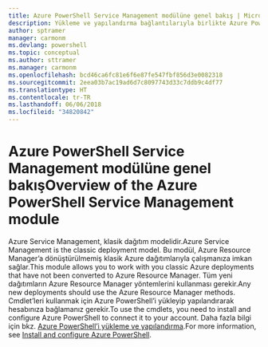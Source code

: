 ```yaml
---
title: Azure PowerShell Service Management modülüne genel bakış | Microsoft Docs
description: Yükleme ve yapılandırma bağlantılarıyla birlikte Azure PowerShell’e genel bakış.
author: sptramer
manager: carmonm
ms.devlang: powershell
ms.topic: conceptual
ms.author: sttramer
ms.manager: carmonm
ms.openlocfilehash: bcd46ca6fc81e6f6e87fe547fbf856d3e0082318
ms.sourcegitcommit: 2eea03b7ac19ad6d7c8097743d33c7ddb9c4df77
ms.translationtype: HT
ms.contentlocale: tr-TR
ms.lasthandoff: 06/06/2018
ms.locfileid: "34820842"
---
```

# <a name="overview-of-the-azure-powershell-service-management-module"></a><span data-ttu-id="1bec9-103">Azure PowerShell Service Management modülüne genel bakış</span><span class="sxs-lookup"><span data-stu-id="1bec9-103">Overview of the Azure PowerShell Service Management module</span></span>

<span data-ttu-id="1bec9-104">Azure Service Management, klasik dağıtım modelidir.</span><span class="sxs-lookup"><span data-stu-id="1bec9-104">Azure Service Management is the classic deployment model.</span></span> <span data-ttu-id="1bec9-105">Bu modül, Azure Resource Manager’a dönüştürülmemiş klasik Azure dağıtımlarıyla çalışmanıza imkan sağlar.</span><span class="sxs-lookup"><span data-stu-id="1bec9-105">This module allows you to work with you classic Azure deployments that have not been converted to Azure Resource Manager.</span></span> <span data-ttu-id="1bec9-106">Tüm yeni dağıtımların Azure Resource Manager yöntemlerini kullanması gerekir.</span><span class="sxs-lookup"><span data-stu-id="1bec9-106">Any new deployments should use the Azure Resource Manager methods.</span></span> <span data-ttu-id="1bec9-107">Cmdlet’leri kullanmak için Azure PowerShell’i yükleyip yapılandırarak hesabınıza bağlamanız gerekir.</span><span class="sxs-lookup"><span data-stu-id="1bec9-107">To use the cmdlets, you need to install and configure Azure PowerShell to connect it to your account.</span></span> <span data-ttu-id="1bec9-108">Daha fazla bilgi için bkz. [Azure PowerShell’i yükleme ve yapılandırma](install-azure-ps.md).</span><span class="sxs-lookup"><span data-stu-id="1bec9-108">For more information, see [Install and configure Azure PowerShell](install-azure-ps.md).</span></span>
